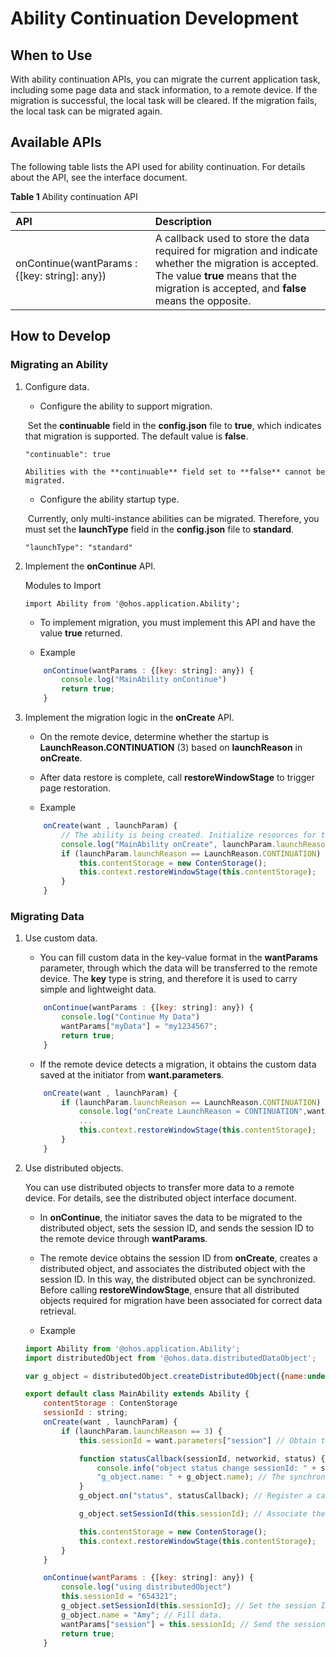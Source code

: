 # Ability Continuation Development

## When to Use

With ability continuation APIs, you can migrate the current application task, including some page data and stack information, to a remote device. If the migration is successful, the local task will be cleared. If the migration fails, the local task can be migrated again.

  

## Available APIs

The following table lists the API used for ability continuation. For details about the API, see the interface document.

**Table 1** Ability continuation API

|API| Description|
|:------ | :------|
| onContinue(wantParams : {[key: string]: any}) | A callback used to store the data required for migration and indicate whether the migration is accepted. The value **true** means that the migration is accepted, and **false** means the opposite.|



## How to Develop

### Migrating an Ability



1. Configure data.

   - Configure the ability to support migration.

   ​    Set the **continuable** field in the **config.json** file to **true**, which indicates that migration is supported. The default value is **false**.

   ```
   "continuable": true
   ```

       Abilities with the **continuable** field set to **false** cannot be migrated.

   * Configure the ability startup type.

   ​    Currently, only multi-instance abilities can be migrated. Therefore, you must set the **launchType** field in the **config.json** file to **standard**.

   ```
   "launchType": "standard"
   ```

   

2. Implement the **onContinue** API.

   Modules to Import

   ```
   import Ability from '@ohos.application.Ability';
   ```

   - To implement migration, you must implement this API and have the value **true** returned.


   - Example

   ```javascript
       onContinue(wantParams : {[key: string]: any}) {
           console.log("MainAbility onContinue")
           return true;
       }
   ```

   

3. Implement the migration logic in the **onCreate** API.

   - On the remote device, determine whether the startup is **LaunchReason.CONTINUATION** (3) based on **launchReason** in **onCreate**.

   
   - After data restore is complete, call **restoreWindowStage** to trigger page restoration.
   

   * Example
   
   ```javascript
       onCreate(want , launchParam) {
           // The ability is being created. Initialize resources for this ability.
           console.log("MainAbility onCreate", launchParam.launchReason);
           if (launchParam.launchReason == LaunchReason.CONTINUATION) {
               this.contentStorage = new ContenStorage();
               this.context.restoreWindowStage(this.contentStorage);
           }
       }
   
   ```
   
   

### Migrating Data

1. Use custom data.

   - You can fill custom data in the key-value format in the **wantParams** parameter, through which the data will be transferred to the remote device. The **key** type is string, and therefore it is used to carry simple and lightweight data.


   ```javascript
       onContinue(wantParams : {[key: string]: any}) {
           console.log("Continue My Data")
           wantParams["myData"] = "my1234567";
           return true;
       }
   ```

   - If the remote device detects a migration, it obtains the custom data saved at the initiator from **want.parameters**.

   ```javascript
       onCreate(want , launchParam) {
           if (launchParam.launchReason == LaunchReason.CONTINUATION) {
               console.log("onCreate LaunchReason = CONTINUATION",want.parameters["myData"]); // my1234567
               ...
               this.context.restoreWindowStage(this.contentStorage);
           }
       }
   
   ```

   

2. Use distributed objects.

   You can use distributed objects to transfer more data to a remote device. For details, see the distributed object interface document.

   - In **onContinue**, the initiator saves the data to be migrated to the distributed object, sets the session ID, and sends the session ID to the remote device through **wantParams**.


   - The remote device obtains the session ID from **onCreate**, creates a distributed object, and associates the distributed object with the session ID. In this way, the distributed object can be synchronized. Before calling **restoreWindowStage**, ensure that all distributed objects required for migration have been associated for correct data retrieval.


   * Example

   ```javascript
   import Ability from '@ohos.application.Ability';
   import distributedObject from '@ohos.data.distributedDataObject';
   
   var g_object = distributedObject.createDistributedObject({name:undefined});
   
   export default class MainAbility extends Ability {
       contentStorage : ContenStorage
       sessionId : string;
       onCreate(want , launchParam) {
           if (launchParam.launchReason == 3) {
               this.sessionId = want.parameters["session"] // Obtain the session ID.
   
               function statusCallback(sessionId, networkid, status) {
                   console.info("object status change sessionId: " + sessionId + " status: " + status +
                   "g_object.name: " + g_object.name); // The synchronized distributed object content "name = Amy" can be obtained from the callback.
               }
               g_object.on("status", statusCallback); // Register a callback to listen for the distributed object synchronization result.
   
               g_object.setSessionId(this.sessionId); // Associate the local distributed object with the session ID of the initiator.
   
               this.contentStorage = new ContenStorage();
               this.context.restoreWindowStage(this.contentStorage);
           }
       }
   
       onContinue(wantParams : {[key: string]: any}) {
           console.log("using distributedObject")
           this.sessionId = "654321";
           g_object.setSessionId(this.sessionId); // Set the session ID of the distributed object.
           g_object.name = "Amy"; // Fill data.
           wantParams["session"] = this.sessionId; // Send the session ID to the remote device through the want object.
           return true;
       }
   ```

   
